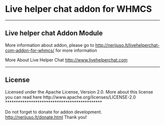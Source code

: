 Live helper chat addon for WHMCS
==============



 **********************************************
 <h2>Live helper chat Addon Module</h2>

  More information about addon, please go to
  http://nerijuso.lt/livehelperchat-com-addon-for-whmcs/ for more information
 
  More About Live Helper Chat
  http://www.livehelperchat.com
  

 **********************************************
 <h2>License</h2>
 Licensed under the Apache License, Version 2.0. More about this license you can read here http://www.apache.org/licenses/LICENSE-2.0
 *********************************************
 

 Do not forget to donate for addon development. http://nerijuso.lt/donate.html
 Thank you!
 